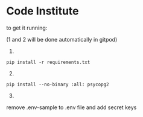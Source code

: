 # Code Institute

to get it running:

(1 and 2 will be done automatically in gitpod)

1.
```
pip install -r requirements.txt
```

2.
```
pip install --no-binary :all: psycopg2
```

3.
remove .env-sample to .env file and add secret keys